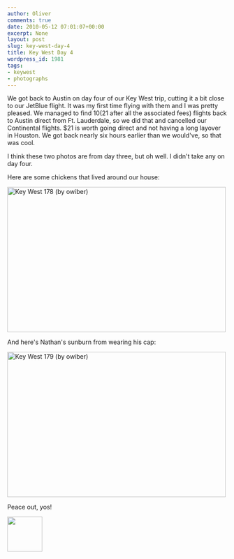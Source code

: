 ```yaml
---
author: Oliver
comments: true
date: 2010-05-12 07:01:07+00:00
excerpt: None
layout: post
slug: key-west-day-4
title: Key West Day 4
wordpress_id: 1981
tags:
- keywest
- photographs
---
```


We got back to Austin on day four of our Key West trip, cutting it a bit close to our JetBlue flight.  It was my first time flying with them and I was pretty pleased.  We managed to find $10 ($21 after all the associated fees) flights back to Austin direct from Ft. Lauderdale, so we did that and cancelled our Continental flights.  $21 is worth going direct and not having a long layover in Houston.  We got back nearly six hours earlier than we would've, so that was cool.

I think these two photos are from day three, but oh well.  I didn't take any on day four.

Here are some chickens that lived around our house:

<a href="http://www.flickr.com/photos/owiber/4600872826/" title="Key West 178 (by owiber)"><img src="https://farm4.static.flickr.com/3059/4600872826_beb48f2412.jpg" title="Key West 178 (by owiber)" alt="Key West 178 (by owiber)" width="500" height="333" /></a>

And here's Nathan's sunburn from wearing his cap:

<a href="http://www.flickr.com/photos/owiber/4600255597/" title="Key West 179 (by owiber)"><img src="https://farm5.static.flickr.com/4067/4600255597_33871a57d6.jpg" title="Key West 179 (by owiber)" alt="Key West 179 (by owiber)" width="500" height="333" /></a>

Peace out, yos!

<a href="https://www.owiber.com/?attachment_id=1982" rel="attachment wp-att-1982"><img src="https://www.owiber.com/wp-content/uploads/2010/05/Photo-on-2010-05-12-at-01.59-80x80.jpg" alt="" title="Photo on 2010-05-12 at 01.59" width="80" height="80" class="alignnone size-thumbnail wp-image-1982" /></a>